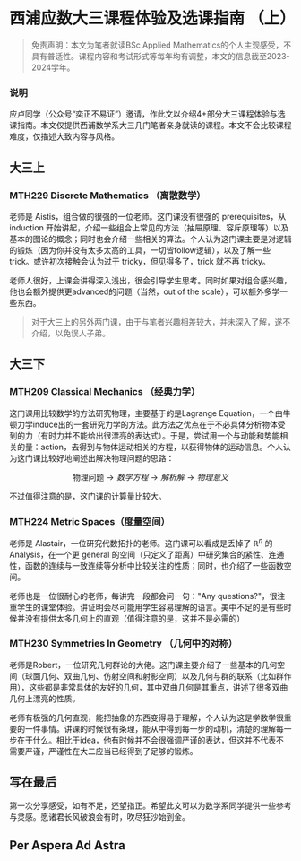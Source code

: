 # 西浦应数大三课程体验及选课指南 （上）

> 免责声明：本文为笔者就读BSc Applied Mathematics的个人主观感受，不具有普适性。课程内容和考试形式等每年均有调整，本文的信息截至2023-2024学年。

### 说明

应卢同学（公众号“奕正不易证”）邀请，作此文以介绍4+部分大三课程体验与选课指南。本文仅提供西浦数学系大三几门笔者亲身就读的课程。本文不会比较课程难度，仅描述大致内容与风格。

## 大三上

### MTH229 Discrete Mathematics （离散数学）

老师是 Aistis，组合做的很强的一位老师。这门课没有很强的 prerequisites，从 induction 开始讲起，介绍一些组合上常见的方法（抽屉原理、容斥原理等）以及基本的图论的概念；同时也会介绍一些相关的算法。个人认为这门课主要是对逻辑的锻炼（因为你并没有太多太高的工具，一切皆follow逻辑），以及了解一些 trick。或许初次接触会认为过于 tricky，但见得多了，trick 就不再 tricky。

老师人很好，上课会讲得深入浅出，很会引导学生思考。同时如果对组合感兴趣，他也会额外提供更advanced的问题（当然，out of the scale），可以额外多学一些东西。

> 对于大三上的另外两门课，由于与笔者兴趣相差较大，并未深入了解，遂不介绍，以免误人子弟。

## 大三下

### MTH209 Classical Mechanics （经典力学）

这门课用比较数学的方法研究物理，主要基于的是Lagrange Equation，一个由牛顿力学induce出的一套研究力学的方法。此方法之优点在于不必具体分析物体受到的力（有时力并不能给出很漂亮的表达式）。于是，尝试用一个与动能和势能相关的量：action，去得到与物体运动相关的方程，以获得物体的运动信息。个人认为这门课比较好地阐述出解决物理问题的思路：

$$\text{物理问题}\rightarrow 数学方程\rightarrow 解析解\rightarrow 物理意义 $$

不过值得注意的是，这门课的计算量比较大。

### MTH224 Metric Spaces（度量空间）

老师是 Alastair，一位研究代数拓扑的老师。这门课可以看成是丢掉了 $\mathbb{R}^n$ 的 Analysis，在一个更 general 的空间（只定义了距离）中研究集合的紧性、连通性，函数的连续与一致连续等分析中比较关注的性质；同时，也介绍了一些函数空间。

老师也是一位很耐心的老师，每讲完一段都会问一句："Any questions?"，很注重学生的课堂体验。讲证明会尽可能用学生容易理解的语言。美中不足的是有些时候并没有提供太多几何上的直观（值得注意的是，这并不是必需的）

### MTH230 Symmetries In Geometry （几何中的对称）

老师是Robert，一位研究几何群论的大佬。这门课主要介绍了一些基本的几何空间（球面几何、双曲几何、仿射空间和射影空间）以及几何与群的联系（比如群作用），这些都是非常具体的友好的几何，其中双曲几何是其重点，讲述了很多双曲几何上漂亮的性质。

老师有极强的几何直观，能把抽象的东西变得易于理解，个人认为这是学数学很重要的一件事情。讲课的时候很有条理，能从中得到每一步的动机，清楚的理解每一步在干什么。相比于idea，他有时候并不会很强调严谨的表达，但这并不代表不需要严谨，严谨性在大二应当已经得到了足够的锻炼。

## 写在最后

第一次分享感受，如有不足，还望指正。希望此文可以为数学系同学提供一些参考与灵感。愿诸君长风破浪会有时，吹尽狂沙始到金。

## Per Aspera Ad Astra
